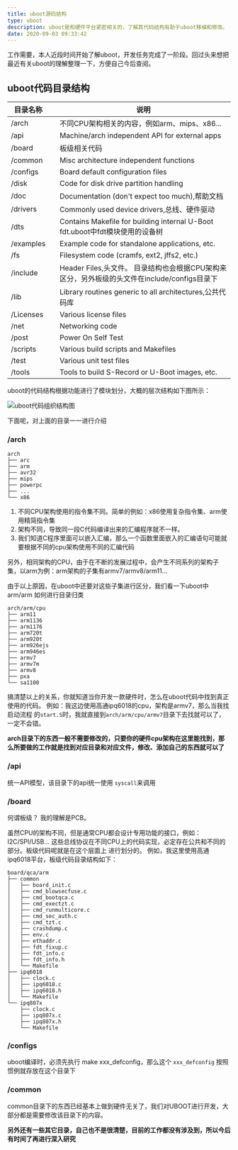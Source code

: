 ```yaml
---
title: uboot源码结构
type: uboot
description: uboot是和硬件平台紧密相关的，了解其代码结构有助于uboot移植和修改。
date: 2020-09-03 09:33:42
---
```


工作需要，本人近段时间开始了解uboot，开发任务完成了一阶段。回过头来想把最近有关uboot的理解整理一下，方便自己今后查阅。


## uboot代码目录结构
|目录名称||说明|
|------|----|-----|
|/arch		|	|不同CPU架构相关的内容，例如arm、mips、x86...|
|/api		|	|Machine/arch independent API for external apps|
|/board		|	|板级相关代码|
|/common	|	|Misc architecture independent functions|
|/configs	|	|Board default configuration files|
|/disk		|	|Code for disk drive partition handling|
|/doc		|	|Documentation (don't expect too much),帮助文档|
|/drivers	|	|Commonly used device drivers,总线、硬件驱动|
|/dts		|	|Contains Makefile for building internal U-Boot fdt.uboot中fdt模块使用的设备树|
|/examples	|	|Example code for standalone applications, etc.|
|/fs		|	|Filesystem code (cramfs, ext2, jffs2, etc.)|
|/include	|	|Header Files,头文件。 目录结构也会根据CPU架构来区分，另外板级的头文件在include/configs目录下|
|/lib		|	|Library routines generic to all architectures,公共代码库|
|/Licenses	|	|Various license files|
|/net		|	|Networking code|
|/post		|	|Power On Self Test|
|/scripts	|	|Various build scripts and Makefiles|
|/test		|	|Various unit test files|
|/tools		|	|Tools to build S-Record or U-Boot images, etc.|


uboot的代码结构根据功能进行了模块划分，大概的层次结构如下图所示：

![uboot代码组织结构图](/images/uboot_code.png)


下面呢，对上面的目录一一进行介绍


### /arch

```
arch
├── arc
├── arm
├── avr32
├── mips
├── powerpc
├── ...
└── x86
```

1. 不同CPU架构使用的指令集不同。简单的例如：x86使用复杂指令集、arm使用精简指令集
2. 架构不同，导致同一段C代码编译出来的汇编程序就不一样。
3. 我们知道C程序里面可以嵌入汇编，那么一个函数里面嵌入的汇编语句可能就要根据不同的cpu架构使用不同的汇编代码

另外，相同架构的CPU，由于在不断的发展过程中，会产生不同系列的架构子集，以arm为例：arm架构的子集有armv7/armv8/arm11...

由于以上原因，在uboot中还要对这些子集进行区分，我们看一下uboot中arm/arm 如何进行目录归类

```
arch/arm/cpu
├── arm11
├── arm1136
├── arm1176
├── arm720t
├── arm920t
├── arm926ejs
├── arm946es
├── armv7
├── armv7m
├── armv8
├── pxa
└── sa1100
```

搞清楚以上的关系，你就知道当你开发一款硬件时，怎么在uboot代码中找到真正使用的代码。 例如：我这边使用高通ipq6018的cpu，架构是armv7，那么当我找启动流程
的`start.S`时，我就直接到`arch/arm/cpu/armv7`目录下去找就可以了，一定不会错。

**arch目录下的东西一般不需要修改的，只要你的硬件cpu架构在这里能找到，那么所要做的工作就是找到对应目录和对应文件，修改、添加自己的东西就可以了**

### /api

统一API模型，该目录下的api统一使用 `syscall`来调用

### /board

何谓板级？ 我的理解是PCB。

虽然CPU的架构不同，但是通常CPU都会设计专用功能的接口，例如：I2C/SPI/USB... 这些总线协议在不同CPU上的代码实现，必定存在公共和不同的部分。板级代码呢就是在这个层面上
进行划分的。 例如，我这里使用高通ipq6018平台，板级代码目录结构如下：

```
board/qca/arm
├── common
│   ├── board_init.c
│   ├── cmd_blowsecfuse.c
│   ├── cmd_bootqca.c
│   ├── cmd_exectzt.c
│   ├── cmd_runmulticore.c
│   ├── cmd_sec_auth.c
│   ├── cmd_tzt.c
│   ├── crashdump.c
│   ├── env.c
│   ├── ethaddr.c
│   ├── fdt_fixup.c
│   ├── fdt_info.c
│   ├── fdt_info.h
│   └── Makefile
├── ipq6018
│   ├── clock.c
│   ├── ipq6018.c
│   ├── ipq6018.h
│   └── Makefile
└── ipq807x
    ├── clock.c
    ├── ipq807x.c
    ├── ipq807x.h
    └── Makefile
```

### /configs

uboot编译时，必须先执行 make xxx_defconfig，那么这个 `xxx_defconfig` 按照惯例就存放在这个目录下

### /common

common目录下的东西已经基本上做到硬件无关了，我们对UBOOT进行开发，大部分都是需要修改该目录下的内容。


**另外还有一些其它目录，自己也不是很清楚，目前的工作都没有涉及到，所以今后有时间了再进行深入研究**